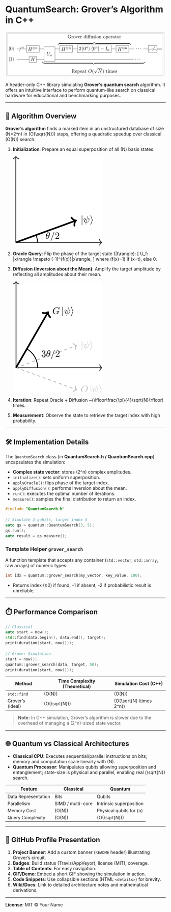 # QuantumSearch: Grover’s Algorithm in C++
![Grover Circuit](assets/grover_circuit.png)

A header-only C++ library simulating **Grover’s quantum search** algorithm. It offers an intuitive interface to perform quantum-like search on classical hardware for educational and benchmarking purposes.

---

## 📖 Algorithm Overview

**Grover’s algorithm** finds a marked item in an unstructured database of size \(N=2^n\) in \(O(\sqrt{N})\) steps, offering a quadratic speedup over classical \(O(N)\) search.

1. **Initialization**: Prepare an equal superposition of all \(N\) basis states.

   ![Superposition](assets/superposition.png)

2. **Oracle Query**: Flip the phase of the target state \(|t\rangle\):
   \[
      U_f: |x\rangle \mapsto (-1)^{f(x)}|x\rangle,
   \]
   where \(f(x)=1\) if \(x=t\), else 0.  

3. **Diffusion (Inversion about the Mean)**: Amplify the target amplitude by reflecting all amplitudes about their mean.

   ![Diffusion](assets/diffusion.png)

4. **Iteration**: Repeat Oracle + Diffusion ~\(\lfloor\frac{\pi}{4}\sqrt{N}\rfloor\) times.

5. **Measurement**: Observe the state to retrieve the target index with high probability.

---

## 🛠️ Implementation Details

The `QuantumSearch` class (in **QuantumSearch.h / QuantumSearch.cpp**) encapsulates the simulation:

- **Complex state vector**: stores \(2^n\) complex amplitudes.
- `initialize()`: sets uniform superposition.
- `applyOracle()`: flips phase of the target index.
- `applyDiffusion()`: performs inversion about the mean.
- `run()`: executes the optimal number of iterations.
- `measure()`: samples the final distribution to return an index.

```cpp
#include "QuantumSearch.h"

// Simulate 3 qubits, target index 5
auto qs = quantum::QuantumSearch(3, 5);
qs.run();
auto result = qs.measure();
```

### Template Helper `grover_search`

A function template that accepts any container (`std::vector`, `std::array`, raw arrays) of numeric types:

```cpp
int idx = quantum::grover_search(my_vector, key_value, 100);
```

- Returns index (≥0) if found, -1 if absent, -2 if probabilistic result is unreliable.

---

## ⏱️ Performance Comparison

```cpp
// Classical
auto start = now();
std::find(data.begin(), data.end(), target);
print(duration(start, now()));

// Grover Simulation
start = now();
quantum::grover_search(data, target, 50);
print(duration(start, now()));
```

| Method            | Time Complexity (Theoretical) | Simulation Cost (C++)      |
|-------------------|-------------------------------|----------------------------|
| `std::find`       | \(O(N)\)                      | \(O(N)\)                    |
| Grover’s (ideal)  | \(O(\sqrt{N})\)             | \(O(\sqrt{N} \times 2^n)\) |

> **Note:** In C++ simulation, Grover’s algorithm is slower due to the overhead of managing a \(2^n\)-sized state vector.

---

## 🌐 Quantum vs Classical Architectures

- **Classical CPU**: Executes sequential/parallel instructions on bits; memory and computation scale linearly with \(N\).
- **Quantum Processor**: Manipulates qubits allowing superposition and entanglement; state-size is physical and parallel, enabling real \(\sqrt{N}\) search.

| Feature            | Classical                        | Quantum                         |
|--------------------|----------------------------------|---------------------------------|
| Data Representation| Bits                             | Qubits                          |
| Parallelism        | SIMD / multi-core                | Intrinsic superposition         |
| Memory Cost        | \(O(N)\)                        | Physical qubits for \(n\)      |
| Query Complexity   | \(O(N)\)                       | \(O(\sqrt{N})\)                |

---

## 🎨 GitHub Profile Presentation

1. **Project Banner**: Add a custom banner (`README` header) illustrating Grover’s circuit.
2. **Badges**: Build status (Travis/AppVeyor), license (MIT), coverage.
3. **Table of Contents**: For easy navigation.
4. **GIF/Demo**: Embed a short GIF showing the simulation in action.
5. **Code Snippets**: Use collapsible sections (HTML `<details>`) for brevity.
6. **Wiki/Docs**: Link to detailed architecture notes and mathematical derivations.

---

**License**: MIT © Your Name
